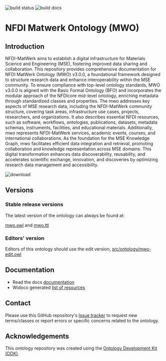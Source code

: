 
![build status](https://github.com/ISE-FIZKarlsruhe/mwo/actions/workflows/qc.yml/badge.svg)
![build docs](https://github.com/ISE-FIZKarlsruhe/mwo/actions/workflows/docs.yml/badge.svg)

# NFDI Matwerk Ontology (MWO)

## Introduction

NFDI-MatWerk aims to establish a digital infrastructure for Materials Science and Engineering (MSE), fostering improved data sharing and collaboration. This repository provides comprehensive documentation for NFDI MatWerk Ontology (MWO) v3.0.0, a foundational framework designed to structure research data and enhance interoperability within the MSE community. To ensure compliance with top-level ontology standards, MWO v3.0.0 is aligned with the Basic Formal Ontology (BFO) and incorporates the modular approach of the NFDIcore mid-level ontology, enriching metadata through standardized classes and properties. The mwo addresses key aspects of MSE research data, including the NFDI-MatWerk community structure, covering task areas, infrastructure use cases, projects, researchers, and organizations. It also describes essential NFDI resources, such as software, workflows, ontologies, publications, datasets, metadata schemas, instruments, facilities, and educational materials. Additionally, mwo represents NFDI-MatWerk services, academic events, courses, and international collaborations. As the foundation for the MSE Knowledge Graph, mwo facilitates efficient data integration and retrieval, promoting collaboration and knowledge representation across MSE domains. This digital transformation enhances data discoverability, reusability, and accelerates scientific exchange, innovation, and discoveries by optimizing research data management and accessibility.

![download](https://github.com/user-attachments/assets/abd24726-1e88-4b6b-9fee-5e49107f6084)



## Versions

### Stable release versions

The latest version of the ontology can always be found at:

[mwo.owl](https://github.com/ISE-FIZKarlsruhe/mwo/blob/main/mwo.owl) and [mwo.ttl](https://github.com/ISE-FIZKarlsruhe/mwo/blob/main/mwo.ttl)

### Editors' version

Editors of this ontology should use the edit version, [src/ontology/mwo-edit.owl](src/ontology/mwo-edit.owl)



## Documentation

* Read the docs [documentation](https://ise-fizkarlsruhe.github.io/mwo/docs)
* Widoco generated [list of resources](https://ise-fizkarlsruhe.github.io/mwo/)



## Contact

Please use this GitHub repository's [Issue tracker](https://github.com/ISE-FIZKarlsruhe/mwo/issues) to request new terms/classes or report errors or specific concerns related to the ontology.



## Acknowledgements

This ontology repository was created using the [Ontology Development Kit (ODK)](https://github.com/INCATools/ontology-development-kit).

